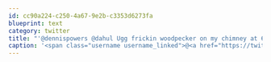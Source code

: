 ```yaml
---
id: cc90a224-c250-4a67-9e2b-c3353d6273fa
blueprint: text
category: twitter
title: "'@dennispowers @dahul Ugg frickin woodpecker on my chimney at 6am this morning! Was outside in my pyjamas throwing things at it"
caption: '<span class="username username_linked">@<a href="https://twitter.com/dennispowers" title="Dennis Powers">dennispowers</a></span> <span class="username username_linked">@<a href="https://twitter.com/dahul" title="Darren Hull (dahul)">dahul</a></span> Ugg frickin woodpecker on my chimney at 6am this morning! Was outside in my pyjamas throwing things at it'
---
```

